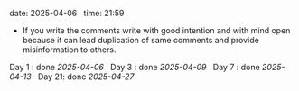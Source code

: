 date: 2025-04-06  
time: 21:59  

- If you write the comments write with good intention and with mind open because it can lead duplication of same comments and provide misinformation to others.
  

Day 1 : done *2025-04-06*  
Day 3 : done *2025-04-09*  
Day 7 : done *2025-04-13*  
Day 21: done *2025-04-27*